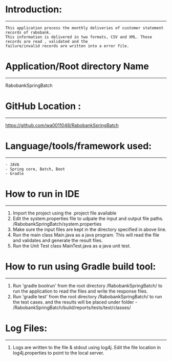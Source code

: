 # Introduction:
------------
	This application process the monthly deliveries of customer statement records of rabobank. 
	This information is delivered in two formats, CSV and XML. These records are read , validated and the 
	failure/invalid records are written into a error file.
	
# Application/Root directory Name  
--------------------------------
RabobankSpringBatch

# GitHub Location :
------------------
https://github.com/wa0011048/RabobankSpringBatch


# Language/tools/framework used:
------------------------------
	- JAVA
	- Spring core, Batch, Boot
	- Gradle
	
# How to run in IDE
------------------
1. Import the project using the .project file available
2. Edit the system.properties file to udpate the input and output file paths. /RabobankSpringBatch/system.properties
3. Make sure the input files are kept in the directory specified in above line.
4. Run the main class Main.java as a java program. This will read the file and validates and generate the result files.
5. Run the Unit Test class MainTest.java as a java unit test.

# How to run using Gradle build tool:
-------------------------
1. Run 'gradle bootrun' from the root directory /RabobankSpringBatch/ to run the application to read the files and write the response files.
2. Run 'gradle test' from the root directory /RabobankSpringBatch/  to run the test cases. and the results will be placed under folder - /RabobankSpringBatch/build/reports/tests/test/classes/

# Log Files: 
----------
1. Logs are written to the file & stdout using log4j. Edit the file location in log4j.properties to point to the local server.
